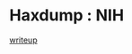 # Haxdump : NIH

[writeup](https://github.com/ispoleet/ctf-writeups/tree/master/haxdump_ctf_2015/NIH)